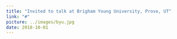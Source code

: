 ```yaml
---
title: "Invited to talk at Brigham Young University, Provo, UT"
link: "#"
picture: ../images/byu.jpg
date: 2018-10-01
---
```

